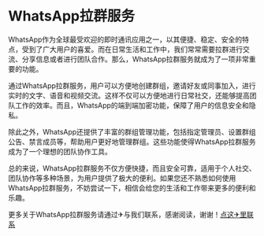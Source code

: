 # WhatsApp拉群服务

WhatsApp作为全球最受欢迎的即时通讯应用之一，以其便捷、稳定、安全的特点，受到了广大用户的喜爱。而在日常生活和工作中，我们常常需要拉群进行交流、分享信息或者进行团队合作。那么，WhatsApp拉群服务就成为了一项非常重要的功能。

通过WhatsApp拉群服务，用户可以方便地创建群组，邀请好友或同事加入，进行实时的文字、语音和视频交流。这样不仅可以方便地进行日常社交，还能够提高团队工作的效率。而且，WhatsApp的端到端加密功能，保障了用户的信息安全和隐私。

除此之外，WhatsApp还提供了丰富的群组管理功能，包括指定管理员、设置群组公告、禁言成员等，帮助用户更好地管理群组。这些功能使得WhatsApp拉群服务成为了一个理想的团队协作工具。

总的来说，WhatsApp拉群服务不仅方便快捷，而且安全可靠，适用于个人社交、团队协作等多种场景，为用户提供了极大的便利。如果您还不熟悉如何使用WhatsApp拉群服务，不妨尝试一下，相信会给您的生活和工作带来更多的便利和乐趣。

更多关于WhatsApp拉群服务请通过✈与我们联系，感谢阅读，谢谢！[点这✈里联系](https://ads.k02.cc)